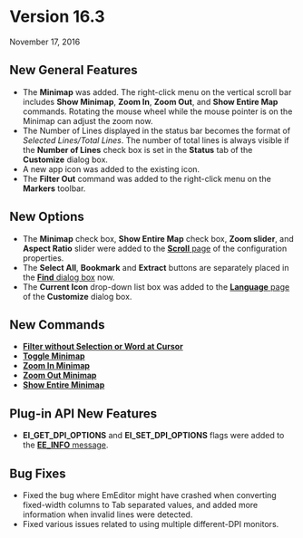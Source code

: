 # Version 16.3

November 17, 2016

## New General Features

- The **Minimap** was added. The right-click menu on the vertical scroll bar includes **Show Minimap**, **Zoom In**, **Zoom Out**, and **Show Entire Map** commands. Rotating the mouse wheel while the mouse pointer is on the Minimap can adjust the zoom now.
- The Number of Lines displayed in the status bar becomes the format of _Selected Lines/Total Lines_. The number of total lines is always visible if the **Number of Lines** check box is set in the **Status** tab of the **Customize** dialog box.
- A new app icon was added to the existing icon.
- The **Filter Out** command was added to the right-click menu on the **Markers** toolbar.

## New Options

- The **Minimap** check box, **Show Entire Map** check box, **Zoom slider**, and **Aspect Ratio** slider were added to the [**Scroll** page](../dlg/properties/scroll/index) of the configuration properties.
- The **Select All**, **Bookmark** and **Extract** buttons are separately placed in the [**Find** dialog box](../dlg/find/index) now.
- The **Current Icon** drop-down list box was added to the [**Language** page](../dlg/customize/lang/index) of the **Customize** dialog box.

## New Commands

- **[Filter without Selection or Word at Cursor](../cmd/edit/filter_out_word)**
- [**Toggle Minimap**](../cmd/window/minimap_toggle)
- [**Zoom In Minimap**](../cmd/window/minimap_zoom_in)
- [**Zoom Out Minimap**](../cmd/window/minimap_zoom_out)
- [**Show Entire Minimap**](../cmd/window/minimap_entire_map)

## Plug-in API New Features

- **EI\_GET\_DPI\_OPTIONS** and **EI\_SET\_DPI\_OPTIONS** flags were added to the [**EE\_INFO** message](../plugin/message/ee_info).

## Bug Fixes

- Fixed the bug where EmEditor might have crashed when converting fixed-width columns to Tab separated values, and added more information when invalid lines were detected.
- Fixed various issues related to using multiple different-DPI monitors.